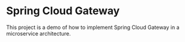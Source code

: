 # Spring Cloud Gateway

This project is a demo of how to implement Spring Cloud Gateway in a microservice architecture.